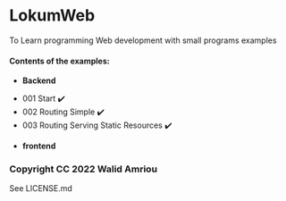 # LokumWeb
To Learn programming Web development with small programs examples

#### Contents of the examples:

* __Backend__  
- 001 Start :heavy_check_mark:	    
- 002 Routing Simple :heavy_check_mark: 
- 003 Routing Serving Static Resources :heavy_check_mark:
* __frontend__  

### Copyright CC 2022 Walid Amriou
See LICENSE.md 

